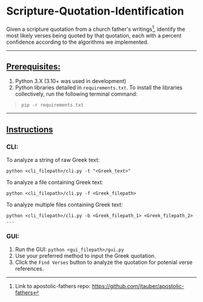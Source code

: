 # Scripture-Quotation-Identification

Given a scripture quotation from a church father's writings[^1], identify the most likely verses being quoted by that quotation, each with a percent confidence according to the algorithms we implemented.

<add stuff about using the various interfaces>

---

## <ins>Prerequisites:</ins>
1. Python 3.X (3.10+ was used in development)
2. Python libraries detailed in `requirements.txt`. To install the libraries collectively, run the following terminal command:
> `pip -r requirements.txt`

---

## <ins>Instructions</ins>
### CLI:
To analyze a string of raw Greek text:

    python <cli_filepath>/cli.py -t "<Greek_text>"

To analyze a file containing Greek text:

    python <cli_filepath>/cli.py -f <Greek_filepath>

To analyze multiple files containing Greek text:

    python <cli_filepath>/cli.py -b <Greek_filepath_1> <Greek_filepath_2> ...

### GUI:
1. Run the GUI: `python <gui_filepath>/gui.py`
2. Use your preferred method to input the Greek quotation.
3. Click the `Find Verses` button to analyze the quotation for potenial verse references.

[^1]: Link to apostolic-fathers repo: https://github.com/jtauber/apostolic-fathers
